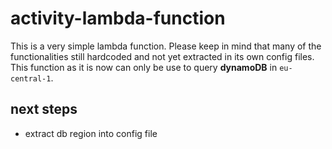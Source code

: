 # activity-lambda-function

This is a very simple lambda function. Please keep in mind that many of the functionalities still hardcoded and not yet extracted in its own config files.
This function as it is now can only be use to query __dynamoDB__ in `eu-central-1`.

next steps
-
* extract db region into config file